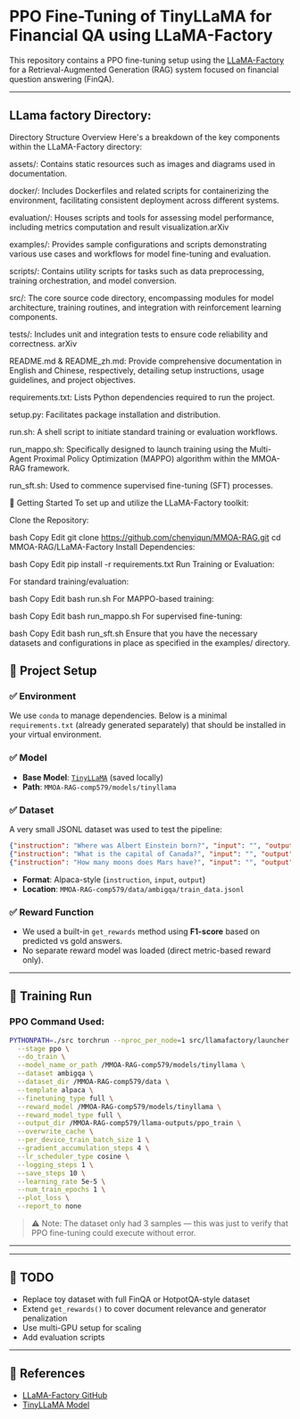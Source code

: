 # PPO Fine-Tuning of TinyLLaMA for Financial QA using LLaMA-Factory

This repository contains a PPO fine-tuning setup using the [LLaMA-Factory](https://github.com/hiyouga/LLaMA-Factory) for a Retrieval-Augmented Generation (RAG) system focused on financial question answering (FinQA).

---
## LLama factory Directory:
Directory Structure Overview
Here's a breakdown of the key components within the LLaMA-Factory directory:​

assets/: Contains static resources such as images and diagrams used in documentation.​

docker/: Includes Dockerfiles and related scripts for containerizing the environment, facilitating consistent deployment across different systems.​

evaluation/: Houses scripts and tools for assessing model performance, including metrics computation and result visualization.​
arXiv

examples/: Provides sample configurations and scripts demonstrating various use cases and workflows for model fine-tuning and evaluation.​

scripts/: Contains utility scripts for tasks such as data preprocessing, training orchestration, and model conversion.​

src/: The core source code directory, encompassing modules for model architecture, training routines, and integration with reinforcement learning components.​

tests/: Includes unit and integration tests to ensure code reliability and correctness.​
arXiv

README.md & README_zh.md: Provide comprehensive documentation in English and Chinese, respectively, detailing setup instructions, usage guidelines, and project objectives.​

requirements.txt: Lists Python dependencies required to run the project.​

setup.py: Facilitates package installation and distribution.​

run.sh: A shell script to initiate standard training or evaluation workflows.​

run_mappo.sh: Specifically designed to launch training using the Multi-Agent Proximal Policy Optimization (MAPPO) algorithm within the MMOA-RAG framework.​

run_sft.sh: Used to commence supervised fine-tuning (SFT) processes.​

🚀 Getting Started
To set up and utilize the LLaMA-Factory toolkit:​

Clone the Repository:

bash
Copy
Edit
git clone https://github.com/chenyiqun/MMOA-RAG.git
cd MMOA-RAG/LLaMA-Factory
Install Dependencies:

bash
Copy
Edit
pip install -r requirements.txt
Run Training or Evaluation:

For standard training/evaluation:

bash
Copy
Edit
bash run.sh
For MAPPO-based training:

bash
Copy
Edit
bash run_mappo.sh
For supervised fine-tuning:

bash
Copy
Edit
bash run_sft.sh
Ensure that you have the necessary datasets and configurations in place as specified in the examples/ directory.


## 🔧 Project Setup

### ✅ Environment
We use `conda` to manage dependencies. Below is a minimal `requirements.txt` (already generated separately) that should be installed in your virtual environment.

### ✅ Model
- **Base Model**: [`TinyLLaMA`](https://huggingface.co/cashue/tiny-llama) (saved locally)
- **Path**: `MMOA-RAG-comp579/models/tinyllama`

### ✅ Dataset
A very small JSONL dataset was used to test the pipeline:
```json
{"instruction": "Where was Albert Einstein born?", "input": "", "output": "Ulm, Germany"}
{"instruction": "What is the capital of Canada?", "input": "", "output": "Ottawa"}
{"instruction": "How many moons does Mars have?", "input": "", "output": "2"}
```
- **Format**: Alpaca-style (`instruction`, `input`, `output`)
- **Location**: `MMOA-RAG-comp579/data/ambigqa/train_data.jsonl`

### ✅ Reward Function
- We used a built-in `get_rewards` method using **F1-score** based on predicted vs gold answers.
- No separate reward model was loaded (direct metric-based reward only).

---

## 🚀 Training Run

### PPO Command Used:
```bash
PYTHONPATH=./src torchrun --nproc_per_node=1 src/llamafactory/launcher.py \
  --stage ppo \
  --do_train \
  --model_name_or_path /MMOA-RAG-comp579/models/tinyllama \
  --dataset ambigqa \
  --dataset_dir /MMOA-RAG-comp579/data \
  --template alpaca \
  --finetuning_type full \
  --reward_model /MMOA-RAG-comp579/models/tinyllama \
  --reward_model_type full \
  --output_dir /MMOA-RAG-comp579/llama-outputs/ppo_train \
  --overwrite_cache \
  --per_device_train_batch_size 1 \
  --gradient_accumulation_steps 4 \
  --lr_scheduler_type cosine \
  --logging_steps 1 \
  --save_steps 10 \
  --learning_rate 5e-5 \
  --num_train_epochs 1 \
  --plot_loss \
  --report_to none
```
> ⚠️ Note: The dataset only had 3 samples — this was just to verify that PPO fine-tuning could execute without error.

---

---

## 📌 TODO
- Replace toy dataset with full FinQA or HotpotQA-style dataset
- Extend `get_rewards()` to cover document relevance and generator penalization
- Use multi-GPU setup for scaling
- Add evaluation scripts

---

## 📎 References
- [LLaMA-Factory GitHub](https://github.com/hiyouga/LLaMA-Factory)
- [TinyLLaMA Model](https://huggingface.co/cashue/tiny-llama)

